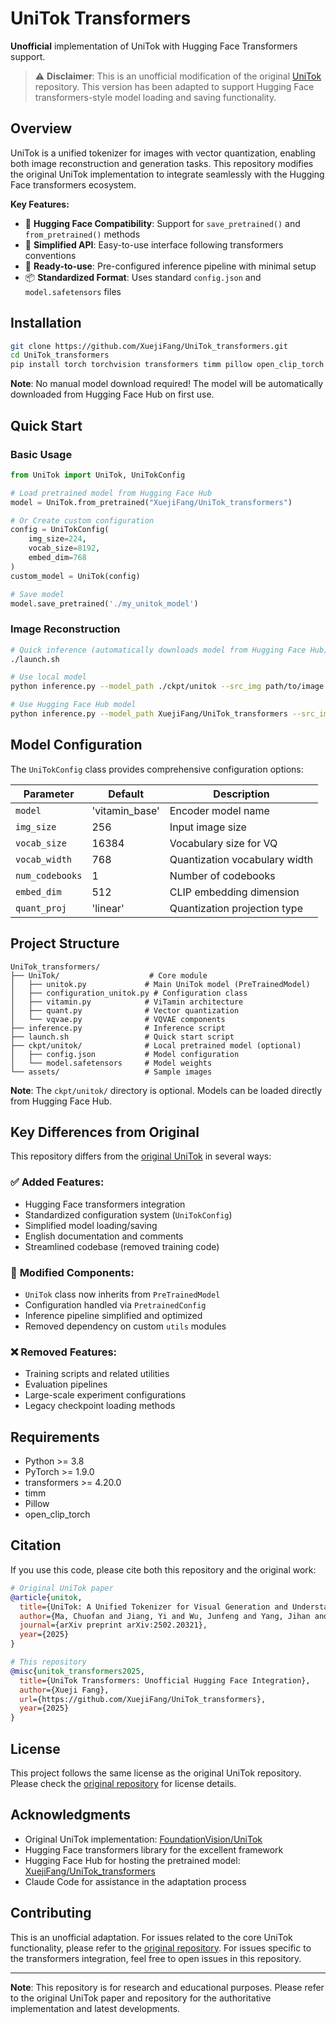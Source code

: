 # UniTok Transformers

**Unofficial** implementation of UniTok with Hugging Face Transformers support.

> ⚠️ **Disclaimer**: This is an unofficial modification of the original [UniTok](https://github.com/FoundationVision/UniTok) repository. This version has been adapted to support Hugging Face transformers-style model loading and saving functionality.

## Overview

UniTok is a unified tokenizer for images with vector quantization, enabling both image reconstruction and generation tasks. This repository modifies the original UniTok implementation to integrate seamlessly with the Hugging Face transformers ecosystem.

**Key Features:**
- 🤗 **Hugging Face Compatibility**: Support for `save_pretrained()` and `from_pretrained()` methods
- 🎯 **Simplified API**: Easy-to-use interface following transformers conventions  
- 🚀 **Ready-to-use**: Pre-configured inference pipeline with minimal setup
- 📦 **Standardized Format**: Uses standard `config.json` and `model.safetensors` files

## Installation

```bash
git clone https://github.com/XuejiFang/UniTok_transformers.git
cd UniTok_transformers
pip install torch torchvision transformers timm pillow open_clip_torch
```

**Note**: No manual model download required! The model will be automatically downloaded from Hugging Face Hub on first use.

## Quick Start

### Basic Usage

```python
from UniTok import UniTok, UniTokConfig

# Load pretrained model from Hugging Face Hub
model = UniTok.from_pretrained("XuejiFang/UniTok_transformers")

# Or Create custom configuration
config = UniTokConfig(
    img_size=224,
    vocab_size=8192,
    embed_dim=768
)
custom_model = UniTok(config)

# Save model
model.save_pretrained('./my_unitok_model')
```

### Image Reconstruction

```bash
# Quick inference (automatically downloads model from Hugging Face Hub)
./launch.sh

# Use local model
python inference.py --model_path ./ckpt/unitok --src_img path/to/image.jpg --rec_img output.png

# Use Hugging Face Hub model
python inference.py --model_path XuejiFang/UniTok_transformers --src_img path/to/image.jpg --rec_img output.png
```

## Model Configuration

The `UniTokConfig` class provides comprehensive configuration options:

| Parameter | Default | Description |
|-----------|---------|-------------|
| `model` | 'vitamin_base' | Encoder model name |
| `img_size` | 256 | Input image size |
| `vocab_size` | 16384 | Vocabulary size for VQ |
| `vocab_width` | 768 | Quantization vocabulary width |
| `num_codebooks` | 1 | Number of codebooks |
| `embed_dim` | 512 | CLIP embedding dimension |
| `quant_proj` | 'linear' | Quantization projection type |

## Project Structure

```
UniTok_transformers/
├── UniTok/                    # Core module
│   ├── unitok.py             # Main UniTok model (PreTrainedModel)
│   ├── configuration_unitok.py # Configuration class
│   ├── vitamin.py            # ViTamin architecture
│   ├── quant.py              # Vector quantization
│   └── vqvae.py              # VQVAE components
├── inference.py              # Inference script
├── launch.sh                 # Quick start script
├── ckpt/unitok/              # Local pretrained model (optional)
│   ├── config.json           # Model configuration
│   └── model.safetensors     # Model weights
└── assets/                   # Sample images
```

**Note**: The `ckpt/unitok/` directory is optional. Models can be loaded directly from Hugging Face Hub.

## Key Differences from Original

This repository differs from the [original UniTok](https://github.com/FoundationVision/UniTok) in several ways:

### ✅ **Added Features:**
- Hugging Face transformers integration
- Standardized configuration system (`UniTokConfig`)
- Simplified model loading/saving
- English documentation and comments
- Streamlined codebase (removed training code)

### 🔄 **Modified Components:**
- `UniTok` class now inherits from `PreTrainedModel`
- Configuration handled via `PretrainedConfig`
- Inference pipeline simplified and optimized
- Removed dependency on custom `utils` modules

### ❌ **Removed Features:**
- Training scripts and related utilities
- Evaluation pipelines
- Large-scale experiment configurations
- Legacy checkpoint loading methods

## Requirements

- Python >= 3.8
- PyTorch >= 1.9.0
- transformers >= 4.20.0
- timm
- Pillow
- open_clip_torch

## Citation

If you use this code, please cite both this repository and the original work:

```bibtex
# Original UniTok paper
@article{unitok,
  title={UniTok: A Unified Tokenizer for Visual Generation and Understanding},
  author={Ma, Chuofan and Jiang, Yi and Wu, Junfeng and Yang, Jihan and Yu, Xin and Yuan, Zehuan and Peng, Bingyue and Qi, Xiaojuan},
  journal={arXiv preprint arXiv:2502.20321},
  year={2025}
}

# This repository
@misc{unitok_transformers2025,
  title={UniTok Transformers: Unofficial Hugging Face Integration},
  author={Xueji Fang},
  url={https://github.com/XuejiFang/UniTok_transformers},
  year={2025}
}
```

## License

This project follows the same license as the original UniTok repository. Please check the [original repository](https://github.com/FoundationVision/UniTok) for license details.

## Acknowledgments

- Original UniTok implementation: [FoundationVision/UniTok](https://github.com/FoundationVision/UniTok)
- Hugging Face transformers library for the excellent framework
- Hugging Face Hub for hosting the pretrained model: [XuejiFang/UniTok_transformers](https://huggingface.co/XuejiFang/UniTok_transformers)
- Claude Code for assistance in the adaptation process

## Contributing

This is an unofficial adaptation. For issues related to the core UniTok functionality, please refer to the [original repository](https://github.com/FoundationVision/UniTok). For issues specific to the transformers integration, feel free to open issues in this repository.

---

**Note**: This repository is for research and educational purposes. Please refer to the original UniTok paper and repository for the authoritative implementation and latest developments.
